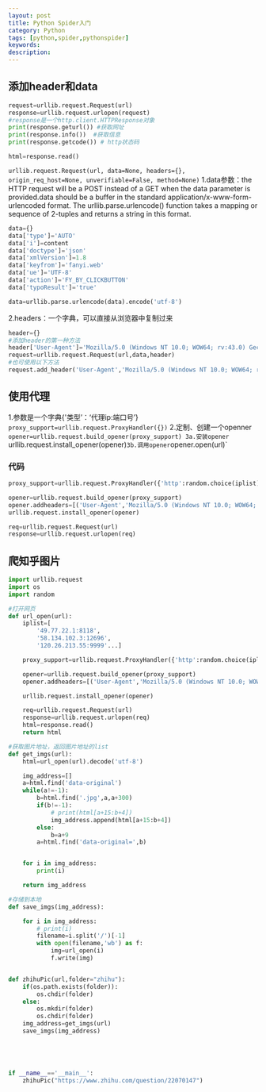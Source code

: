 ```yaml
---
layout: post
title: Python Spider入门
category: Python
tags: [python,spider,pythonspider]
keywords:
description:
---
```


## 添加header和data

```python
request=urllib.request.Request(url)
response=urllib.request.urlopen(request)
#response是一个http.client.HTTPResponse对象
print(response.geturl()) #获取网址
print(response.info())  #获取信息
print(response.getcode()) # http状态码

html=response.read()
```

`urllib.request.Request(url, data=None, headers={}, origin_req_host=None, unverifiable=False, method=None)`
1.data参数：the HTTP request will be a POST instead of a GET when the data parameter is provided.data should be a buffer in the standard application/x-www-form-urlencoded format. The urllib.parse.urlencode() function takes a mapping or sequence of 2-tuples and returns a string in this format.<br>

```python
data={}
data['type']='AUTO'
data['i']=content
data['doctype']='json'
data['xmlVersion']=1.8
data['keyfrom']='fanyi.web'
data['ue']='UTF-8'
data['action']='FY_BY_CLICKBUTTON'
data['typoResult']='true'

data=urllib.parse.urlencode(data).encode('utf-8')
```

2.headers：一个字典，可以直接从浏览器中复制过来

```python
header={}
#添加header的第一种方法
header['User-Agent']='Mozilla/5.0 (Windows NT 10.0; WOW64; rv:43.0) Gecko/20100101 Firefox/43.0'
request=urllib.request.Request(url,data,header)
#也可使用以下方法
request.add_header('User-Agent','Mozilla/5.0 (Windows NT 10.0; WOW64; rv:43.0) Gecko/20100101 Firefox/43.0')
```





## 使用代理



1.参数是一个字典{'类型’：‘代理ip:端口号’}
`proxy_support=urllib.request.ProxyHandler({})`
2.定制、创建一个openner
`opener=urllib.request.build_opener(proxy_support)
3a.安装opener
`urllib.request.install_opener(opener)`
3b.调用opener
`opener.open(url)`

### 代码

```python
proxy_support=urllib.request.ProxyHandler({'http':random.choice(iplist)})

opener=urllib.request.build_opener(proxy_support)
opener.addheaders=[('User-Agent','Mozilla/5.0 (Windows NT 10.0; WOW64; rv:43.0) Gecko/20100101 Firefox/43.0')]
urllib.request.install_opener(opener)

req=urllib.request.Request(url)
response=urllib.request.urlopen(req)
```


## 爬知乎图片

```python
import urllib.request
import os
import random

#打开网页
def url_open(url):
    iplist=[
        '49.77.22.1:8118',
        '58.134.102.3:12696',
        '120.26.213.55:9999'...]

    proxy_support=urllib.request.ProxyHandler({'http':random.choice(iplist)})

    opener=urllib.request.build_opener(proxy_support)
    opener.addheaders=[('User-Agent','Mozilla/5.0 (Windows NT 10.0; WOW64; rv:43.0) Gecko/20100101 Firefox/43.0')]

    urllib.request.install_opener(opener)

    req=urllib.request.Request(url)
    response=urllib.request.urlopen(req)
    html=response.read()
    return html

#获取图片地址，返回图片地址的list
def get_imgs(url):
    html=url_open(url).decode('utf-8')

    img_address=[]
    a=html.find('data-original')
    while(a!=-1):
        b=html.find('.jpg',a,a+300)
        if(b!=-1):
            # print(html[a+15:b+4])
            img_address.append(html[a+15:b+4])
        else:
            b=a+9
        a=html.find('data-original=',b)


    for i in img_address:
        print(i)

    return img_address

#存储到本地
def save_imgs(img_address):

    for i in img_address:
        # print(i)
        filename=i.split('/')[-1]
        with open(filename,'wb') as f:
            img=url_open(i)
            f.write(img)


def zhihuPic(url,folder="zhihu"):
    if(os.path.exists(folder)):
        os.chdir(folder)
    else:
        os.mkdir(folder)
        os.chdir(folder)
    img_address=get_imgs(url)
    save_imgs(img_address)





if __name__=='__main__':
    zhihuPic("https://www.zhihu.com/question/22070147")
```
